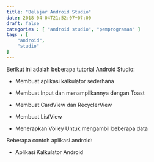 ```yaml
---
title: "Belajar Android Studio"
date: 2018-04-04T21:52:07+07:00
draft: false
categories : [ "android studio", "pemprograman" ]
tags : [
    "android",
    "studio"    
]
---
```

Berikut ini adalah beberapa tutorial Android Studio:

- Membuat aplikasi kalkulator sederhana

- Membuat Input dan menampilkannya dengan Toast

- Membuat CardView dan RecyclerView

- Membuat ListView

- Menerapkan Volley Untuk mengambil beberapa data


Beberapa contoh aplikasi android:

- Aplikasi Kalkulator Android
